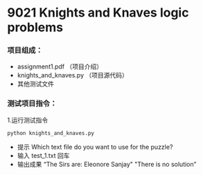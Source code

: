 # 9021 Knights and Knaves logic problems

### 项目组成：
- assignment1.pdf （项目介绍）
- knights_and_knaves.py （项目源代码）
- 其他测试文件

 
### 测试项目指令：
1.运行测试指令  

`python knights_and_knaves.py`  

- 提示 Which text file do you want to use for the puzzle?  
- 输入 test_1.txt 回车
- 输出成果 “The Sirs are: Eleonore Sanjay" "There is no solution”  

